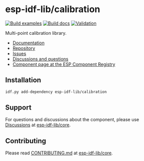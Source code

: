 # esp-idf-lib/calibration

[![Build examples](https://github.com/esp-idf-lib/calibration/actions/workflows//build.yml/badge.svg)](https://github.com/esp-idf-lib/calibration/actions/workflows//build.yml)
[![Build docs](https://github.com/esp-idf-lib/calibration/actions/workflows//build-docs.yml/badge.svg)](https://github.com/esp-idf-lib/calibration/actions/workflows//build-docs.yml)
[![Validation](https://github.com/esp-idf-lib/calibration/actions/workflows//validate-component.yml/badge.svg)](https://github.com/esp-idf-lib/calibration/actions/workflows//validate-component.yml)

Multi-point calibration library.

* [Documentation](https://esp-idf-lib.github.io/calibration/)
* [Repository](https://github.com/esp-idf-lib/calibration)
* [Issues](https://github.com/esp-idf-lib/calibration/issues)
* [Discussions and questions](https://github.com/esp-idf-lib/core/discussions)
* [Component page at the ESP Component Registry](https://components.espressif.com/components/esp-idf-lib/calibration)

## Installation

```sh
idf.py add-dependency esp-idf-lib/calibration
```

## Support

For questions and discussions about the component, please use
[Discussions](https://github.com/esp-idf-lib/core/discussions)
at [esp-idf-lib/core](https://github.com/esp-idf-lib/core).

## Contributing

Please read [CONTRIBUTING.md](https://github.com/esp-idf-lib/core/blob/main/CONTRIBUTING.md)
at [esp-idf-lib/core](https://github.com/esp-idf-lib/core).
